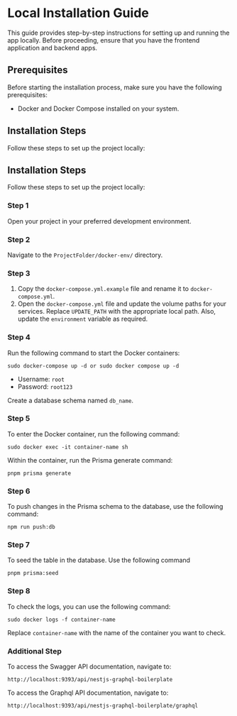 # Local Installation Guide

This guide provides step-by-step instructions for setting up and running the app locally. Before proceeding, ensure that you have the frontend application and backend apps. 

## Prerequisites

Before starting the installation process, make sure you have the following prerequisites:

- Docker and Docker Compose installed on your system.
## Installation Steps

Follow these steps to set up the project locally:

## Installation Steps

Follow these steps to set up the project locally:

### Step 1

Open your project in your preferred development environment.

### Step 2

Navigate to the `ProjectFolder/docker-env/` directory.

### Step 3

1. Copy the `docker-compose.yml.example` file and rename it to `docker-compose.yml`.
2. Open the `docker-compose.yml` file and update the volume paths for your services. Replace `UPDATE_PATH` with the appropriate local path. Also, update the `environment` variable as required.

### Step 4

Run the following command to start the Docker containers:

```
sudo docker-compose up -d or sudo docker compose up -d
```

- Username: `root`
- Password: `root123`

Create a database schema named `db_name`.

### Step 5

To enter the Docker container, run the following command:

```
sudo docker exec -it container-name sh
```

Within the container, run the Prisma generate command:

```
pnpm prisma generate
```

### Step 6

To push changes in the Prisma schema to the database, use the following command:

```
npm run push:db
```

### Step 7

To seed the table in the database. Use the following command

```
pnpm prisma:seed
```

### Step 8

To check the logs, you can use the following command:

```
sudo docker logs -f container-name
```

Replace `container-name` with the name of the container you want to check.

### Additional Step

To access the Swagger API documentation, navigate to:

```
http://localhost:9393/api/nestjs-graphql-boilerplate
```

To access the Graphql API documentation, navigate to:

```
http://localhost:9393/api/nestjs-graphql-boilerplate/graphql
```
